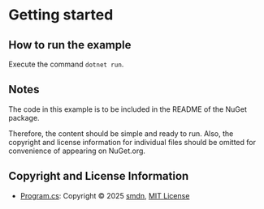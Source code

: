 # Getting started

## How to run the example
Execute the command `dotnet run`.

## Notes
The code in this example is to be included in the README of the NuGet package.

Therefore, the content should be simple and ready to run.
Also, the copyright and license information for individual files should be omitted for convenience of appearing on NuGet.org.

## Copyright and License Information
- [Program.cs](Program.cs): Copyright © 2025 [smdn](mailto:smdn@smdn.jp), [MIT License](../../../LICENSE.txt)
